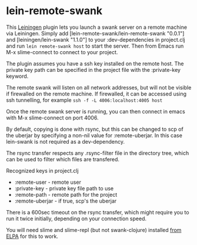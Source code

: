 # lein-remote-swank

This [Leiningen](http://github.com/technomancy/leiningen) plugin lets you launch
a swank server on a remote machine via Leiningen. Simply add
[lein-remote-swank/lein-remote-swank "0.0.1"] and [leiningen/lein-swank "1.1.0"]
to your :dev-dependencies in project.clj and run `lein remote-swank host` to
start the server. Then from Emacs run M-x slime-connect to connect to your
project.

The plugin assumes you have a ssh key installed on the remote host.  The private
key path can be specified in the project file with the :private-key keyword.

The remote swank will listen on all network addresses, but will not be visible
if firewalled on the remote machine.  If firewalled, it can be accessed using
ssh tunnelling, for example `ssh -f -L 4006:localhost:4005 host`

Once the remote swank server is running, you can then connect in emacs with M-x
slime-connect on port 4006.

By default, copying is done with rsync, but this can be changed to scp of the
uberjar by specifying a non-nil value for :remote-uberjar. In this case
lein-swank is not required as a dev-dependency.

The rsync transfer respects any .rsync-filter file in the directory tree,
which can be used to filter which files are transfered.

Recognized keys in project.clj
-  :remote-user - remote user
-  :private-key - private key file path to use
-  :remote-path - remote path for the project
-  :remote-uberjar - if true, scp's the uberjar

There is a 600sec timeout on the rsync transfer, which might require you to run
it twice initially, depending on your connection speed.

You will need slime and slime-repl (but not swank-clojure) installed
[from ELPA](http://tromey.com/elpa) for this to work.

